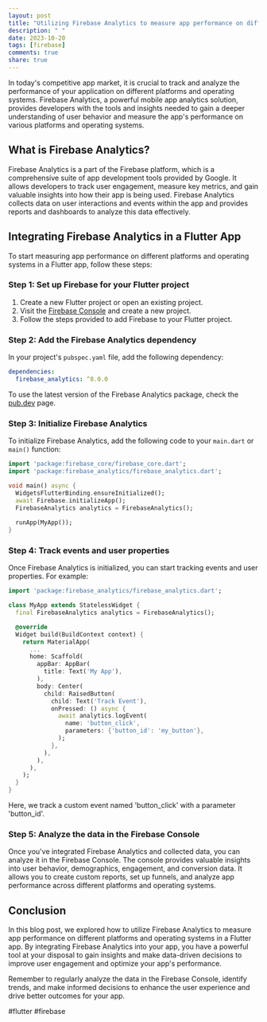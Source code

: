 ```yaml
---
layout: post
title: "Utilizing Firebase Analytics to measure app performance on different platforms and operating systems in a Flutter app"
description: " "
date: 2023-10-20
tags: [firebase]
comments: true
share: true
---
```


In today's competitive app market, it is crucial to track and analyze the performance of your application on different platforms and operating systems. Firebase Analytics, a powerful mobile app analytics solution, provides developers with the tools and insights needed to gain a deeper understanding of user behavior and measure the app's performance on various platforms and operating systems.

## What is Firebase Analytics?

Firebase Analytics is a part of the Firebase platform, which is a comprehensive suite of app development tools provided by Google. It allows developers to track user engagement, measure key metrics, and gain valuable insights into how their app is being used. Firebase Analytics collects data on user interactions and events within the app and provides reports and dashboards to analyze this data effectively.

## Integrating Firebase Analytics in a Flutter App

To start measuring app performance on different platforms and operating systems in a Flutter app, follow these steps:

### Step 1: Set up Firebase for your Flutter project

1. Create a new Flutter project or open an existing project.
2. Visit the [Firebase Console](https://console.firebase.google.com/) and create a new project.
3. Follow the steps provided to add Firebase to your Flutter project.

### Step 2: Add the Firebase Analytics dependency

In your project's `pubspec.yaml` file, add the following dependency:

```yaml
dependencies:
  firebase_analytics: ^8.0.0
```

To use the latest version of the Firebase Analytics package, check the [pub.dev](https://pub.dev/packages/firebase_analytics) page.

### Step 3: Initialize Firebase Analytics

To initialize Firebase Analytics, add the following code to your `main.dart` or `main()` function:

```dart
import 'package:firebase_core/firebase_core.dart';
import 'package:firebase_analytics/firebase_analytics.dart';

void main() async {
  WidgetsFlutterBinding.ensureInitialized();
  await Firebase.initializeApp();
  FirebaseAnalytics analytics = FirebaseAnalytics();
  
  runApp(MyApp());
}
```

### Step 4: Track events and user properties

Once Firebase Analytics is initialized, you can start tracking events and user properties. For example:

```dart
import 'package:firebase_analytics/firebase_analytics.dart';

class MyApp extends StatelessWidget {
  final FirebaseAnalytics analytics = FirebaseAnalytics();

  @override
  Widget build(BuildContext context) {
    return MaterialApp(
      ...
      home: Scaffold(
        appBar: AppBar(
          title: Text('My App'),
        ),
        body: Center(
          child: RaisedButton(
            child: Text('Track Event'),
            onPressed: () async {
              await analytics.logEvent(
                name: 'button_click',
                parameters: {'button_id': 'my_button'},
              );
            },
          ),
        ),
      ),
    );
  }
}
```

Here, we track a custom event named 'button_click' with a parameter 'button_id'.

### Step 5: Analyze the data in the Firebase Console

Once you've integrated Firebase Analytics and collected data, you can analyze it in the Firebase Console. The console provides valuable insights into user behavior, demographics, engagement, and conversion data. It allows you to create custom reports, set up funnels, and analyze app performance across different platforms and operating systems.

## Conclusion

In this blog post, we explored how to utilize Firebase Analytics to measure app performance on different platforms and operating systems in a Flutter app. By integrating Firebase Analytics into your app, you have a powerful tool at your disposal to gain insights and make data-driven decisions to improve user engagement and optimize your app's performance.

Remember to regularly analyze the data in the Firebase Console, identify trends, and make informed decisions to enhance the user experience and drive better outcomes for your app.

#flutter #firebase
